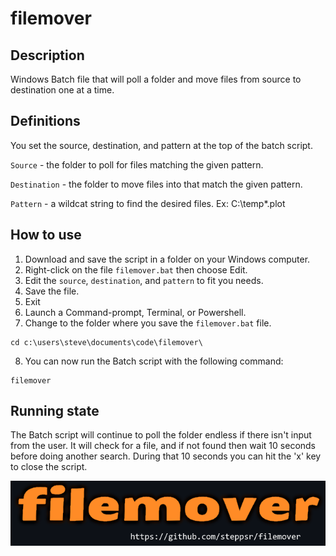 # filemover

## Description

Windows Batch file that will poll a folder and move files from source to destination one at a time.

## Definitions

You set the source, destination, and pattern at the top of the batch script.

`Source` - the folder to poll for files matching the given pattern.

`Destination` - the folder to move files into that match the given pattern.

`Pattern` - a wildcat string to find the desired files. Ex:  C:\temp\*.plot

## How to use

1. Download and save the script in a folder on your Windows computer.
2. Right-click on the file `filemover.bat` then choose Edit.
3. Edit the `source`, `destination`, and `pattern` to fit you needs.
4. Save the file.
5. Exit
6. Launch a Command-prompt, Terminal, or Powershell.
7. Change to the folder where you save the `filemover.bat` file.
```
cd c:\users\steve\documents\code\filemover\
```
8. You can now run the Batch script with the following command:
```
filemover
```

## Running state

The Batch script will continue to poll the folder endless if there isn't input from the user. It will check for a file, and if not found then wait 10 seconds before doing another search. During that 10 seconds you can hit the 'x' key to close the script.

![filemover](https://github.com/steppsr/filemover/blob/main/images/filemover_logo.png?raw=true)
